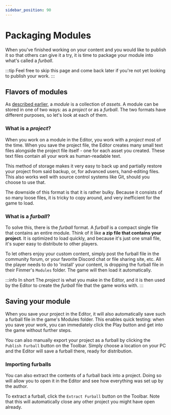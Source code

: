 ```yaml
---
sidebar_position: 90
---
```


# Packaging Modules

When you've finished working on your content and you would like to publish it so that others can give it a try, it is time to package your module into what's called a _furball_.

:::tip
Feel free to skip this page and come back later if you're not yet looking to publish your work.
:::

## Flavors of modules

As [described earlier](/getting-started/about-modules), a _module_ is a collection of _assets_. A module can be stored in one of two ways: as a _project_ or as a _furball_. The two formats have different purposes, so let's look at each of them.

### What is a _project_?

When you work on a module in the Editor, you work with a _project_ most of the time. When you save the project file, the Editor creates many small text files alongside the project file itself - one for each asset you created. These text files contain all your work as human-readable text.

This method of storage makes it very easy to back up and partially restore your project from said backup, or, for advanced users, hand-editing files. This also works well with source control systems like Git, should you choose to use that.

The downside of this format is that it is rather bulky. Because it consists of so many loose files, it is tricky to copy around, and very inefficient for the game to load.

### What is a _furball_?

To solve this, there is the _furball_ format. A _furball_ is a compact single file that contains an entire module. Think of it like **a zip file that contains your project**. It is optimized to load quickly, and because it's just one small file, it's super easy to distribute to other players.

To let others enjoy your custom content, simply post the furball file in the community forum, or your favorite Discord chat or file sharing site, etc. All the player needs to do to 'install' your content, is dropping the furball file in their Finmer's `Modules` folder. The game will then load it automatically.

:::info In short
The _project_ is what you make in the Editor, and it is then used by the Editor to create the _furball_ file that the game works with.
:::

## Saving your module

When you save your project in the Editor, it will also automatically save such a furball file in the game's Modules folder. This enables quick testing: when you save your work, you can immediately click the Play button and get into the game without further steps.

You can also manually export your project as a furball by clicking the `Publish Furball` button on the Toolbar. Simply choose a location on your PC and the Editor will save a furball there, ready for distribution.

### Importing furballs

You can also extract the contents of a furball back into a project. Doing so will allow you to open it in the Editor and see how everything was set up by the author.

To extract a furball, click the `Extract Furball` button on the Toolbar. Note that this will automatically close any other project you might have open already.
